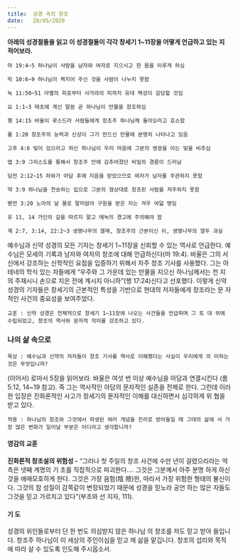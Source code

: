 ```yaml
---
title:  성경 속의 창조
date:   28/05/2020
---
```


**아래의 성경절들을 읽고 이 성경절들이 각각 창세기 1~11장을 어떻게 언급하고 있는
지 적어보라.**

`마 19:4~5 하나님이 사람을 남자와 여자로 지으시고 한 몸을 이루게 하심`

`막 10:6~9 하나님이 짝지어 주신 것을 사람이 나누지 못함`

`눅 11:50~51 아벨의 피로부터 사가랴의 피까지 유대 백성이 감당할 것임`

`요 1:1~3 태초에 계신 말씀 곧 하나님이 만물을 창조하심`

`행 14:15 바울이 루스드라 사람들에게 창조주 하나님께 돌아오라고 호소함`

`롬 1:20 창조주의 능력과 신성이 그가 만드신 만물에 분명히 나타나고 있음`

`고후 4:6 빛이 있으라고 하신 하나님이 우리 마음에 그분의 영광을 아는 빛을 비추심`

`엡 3:9 그리스도를 통해서 창조주 안에 감추어졌던 비밀의 경륜이 드러남`

`딤전 2:12~15 하와가 아담 후에 지음을 받았으므로 여자가 남자를 주관하지 못함`

`약 3:9 하나님을 찬송하는 입으로 그분의 형상대로 창조된 사람을 저주하지 못함`

`벧전 3:20 노아의 날 물로 말미암아 구원을 받은 자는 겨우 여덟 명임`

`유 11, 14 가인의 길을 따르지 말고 에녹의 경고에 주의해야 함`

`계 2:7, 3:14, 22:2~3 생명나무의 열매, 창조주의 근본이신 이, 생명나무의 열두 과실`

예수님과 신약 성경의 모든 기자는 창세기 1~11장을 신뢰할 수 있는 역사로 언급한다.
예수님은 모세의 기록과 남자와 여자의 창조에 대해 언급하신다(마 19:4). 바울은 그의
서신에서 강조하는 신학적인 요점을 입증하기 위해서 자주 창조 기사를 사용했다. 그는
아테네의 학식 있는 자들에게 “우주와 그 가운데 있는 만물을 지으신 하나님께서는 천
지의 주재시니 손으로 지은 전에 계시지 아니하”(행 17:24)신다고 선포했다. 이렇게 신약
성경의 기자들은 창세기의 근본적인 특성을 기반으로 현대의 저자들에게 창조라는 문
자적인 사건의 중요성을 보여주었다.

`교훈 : 신약 성경은 전체적으로 창세기 1~11장에 나오는 사건들을 언급하며 그 토
대 위에 수립되었고, 창조의 역사와 문자적 의미를 강조하고 있다.`

### 나의 삶 속으로

`묵상 : 예수님과 신약의 저자들이 창조 기사를 역사로 이해했다는 사실이 우리에게 의
미하는 것은 무엇입니까?`

(이어서) 로마서 5장을 읽어보라. 바울은 여섯 번 이상 예수님을 아담과 연결시킨다
(롬 5:12, 14~19 참고). 즉 그는 역사적인 아담의 문자적인 실존을 전제로 한다. 그런데
이러한 입장은 진화론적인 사고가 창세기의 문자적인 이해를 대신하면서 심각하게 위
협을 받고 있다.

`적용 : 하나님의 창조와 그것에서 파생된 여러 개념을 진리로 받아들일 때 그대의 삶에
서 가장 많은 변화가 일어날 부분은 어디라고 생각합니까?`

#### 영감의 교훈

**진화론적 창조설의 위험성 -** “그러나 첫 주일의 창조
사건에 수만 년이 걸렸으리라는 억측은 넷째 계명의 기
초를 직접적으로 파괴한다.… 그것은 그분께서 아주 분명
하게 하신 것을 애매모호하게 한다. 그것은 가장 음험(陰
險)한, 따라서 가장 위험한 형태의 불신이다. 그것의 참
성질이 감쪽같이 변장되었기 때문에 성경을 믿노라 공언
하는 많은 자들도 그것을 믿고 가르치고 있다”(부조와 선
지자, 111).

#### 기 도

성경의 위인들로부터 단 한
번도 의심받지 않은 하나님
의 창조를 저도 믿고 받아
들입니다. 창조주 하나님이
이 세상의 주인이심을 믿고
제 삶을 맡깁니다. 창조의
섭리와 목적에 따라 살 수
있도록 인도해 주시옵소서.